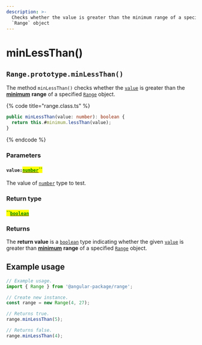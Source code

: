 ```yaml
---
description: >-
  Checks whether the value is greater than the minimum range of a specified
  `Range` object
---
```


# minLessThan()

## `Range.prototype.minLessThan()`

The method `minLessThan()` checks whether the [`value`](minlessthan.md#value-number) is greater than the [**minimum**](../properties/min.md) **range** of a specified [`Range`](broken-reference) object.

{% code title="range.class.ts" %}
```typescript
public minLessThan(value: number): boolean {
  return this.#minimum.lessThan(value);
}
```
{% endcode %}

### Parameters

#### `value:`[<mark style="color:green;">`number`</mark>](https://developer.mozilla.org/en-US/docs/Web/JavaScript/Reference/Global\_Objects/Number)<mark style="color:green;">``</mark>

The value of [`number`](https://developer.mozilla.org/en-US/docs/Web/JavaScript/Reference/Global\_Objects/Number) type to test.

### Return type

#### <mark style="color:green;">``</mark>[<mark style="color:green;">`boolean`</mark>](https://www.typescriptlang.org/docs/handbook/basic-types.html#boolean)&#x20;

### Returns

The **return value** is a [`boolean`](https://developer.mozilla.org/en-US/docs/Web/JavaScript/Reference/Global\_Objects/Boolean) type indicating whether the given [`value`](minlessthan.md#value-number) is greater than [**minimum**](../properties/min.md) **range** of a specified [`Range`](broken-reference) object.

## Example usage

```typescript
// Example usage.
import { Range } from '@angular-package/range';

// Create new instance.
const range = new Range(4, 27);

// Returns true.
range.minLessThan(5);

// Returns false.
range.minLessThan(4);
```
